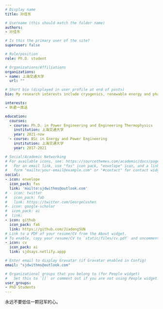 ```yaml
---
# Display name
title: 孙佳东

# Username (this should match the folder name)
authors:
- 孙佳东

# Is this the primary user of the site?
superuser: false

# Role/position
role: Ph.D. student

# Organizations/Affiliations
organizations:
- name: 上海交通大学
  url: ""

# Short bio (displayed in user profile at end of posts)
bio: My research interests include cryogenics, renewable energy and phase change.

interests:
- 听君一席话

education:
  courses:
  - course: Ph.D. in Power Engineering and Engineering Thermophysics
    institution: 上海交通大学
    year: 2021-now
  - course: BSc in Energy and Power Engineering
    institution: 上海交通大学
    year: 2017-2021

# Social/Academic Networking
# For available icons, see: https://sourcethemes.com/academic/docs/page-builder/#icons
#   For an email link, use "fas" icon pack, "envelope" icon, and a link in the
#   form "mailto:your-email@example.com" or "#contact" for contact widget.
social:
- icon: envelope
  icon_pack: fas
  link: 'mailto:sjdwithms@outlook.com'
# - icon: twitter
#   icon_pack: fab
#   link: https://twitter.com/GeorgeCushen
#- icon: google-scholar
#  icon_pack: ai
#  link: 
- icon: github
  icon_pack: fab
  link: https://github.com/JiadongSUN
# Link to a PDF of your resume/CV from the About widget.
# To enable, copy your resume/CV to `static/files/cv.pdf` and uncomment the lines below.
- icon: cv
  icon_pack: ai
  link: sjdsays.netlify.appp

# Enter email to display Gravatar (if Gravatar enabled in Config)
email: "sjdwithms@outlook.com"

# Organizational groups that you belong to (for People widget)
#   Set this to `[]` or comment out if you are not using People widget.
user_groups:
- PhD Students
---
```


永远不要低估一颗冠军的心。
